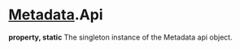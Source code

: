 # [Metadata](../../Classes/Metadata.md).Api
**property, static**
The singleton instance of the Metadata api object.